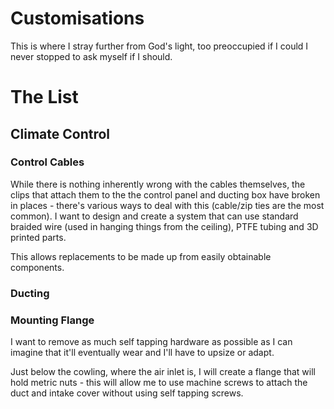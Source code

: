 # Customisations

This is where I stray further from God's light, too preoccupied if I could I never stopped to ask myself if I should.

# The List
## Climate Control
### Control Cables
While there is nothing inherently wrong with the cables themselves, the clips that attach them to the the control panel and ducting box have broken in places - there's various ways to deal with this (cable/zip ties are the most common). I want to design and create a system that can use standard braided wire (used in hanging things from the ceiling), PTFE tubing and 3D printed parts.

This allows replacements to be made up from easily obtainable components.

### Ducting
### Mounting Flange
I want to remove as much self tapping hardware as possible as I can imagine that it'll eventually wear and I'll have to upsize or adapt.

Just below the cowling, where the air inlet is, I will create a flange that will hold metric nuts - this will allow me to use machine screws to attach the duct and intake cover without using self tapping screws.